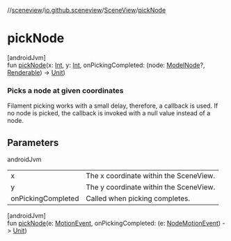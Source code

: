 //[sceneview](../../../index.md)/[io.github.sceneview](../index.md)/[SceneView](index.md)/[pickNode](pick-node.md)

# pickNode

[androidJvm]\
fun [pickNode](pick-node.md)(x: [Int](https://kotlinlang.org/api/latest/jvm/stdlib/kotlin/-int/index.html), y: [Int](https://kotlinlang.org/api/latest/jvm/stdlib/kotlin/-int/index.html), onPickingCompleted: (node: [ModelNode](../../io.github.sceneview.node/-model-node/index.md)?, [Renderable](../../io.github.sceneview.renderable/index.md#286838466%2FClasslikes%2F-1571379623)) -&gt; [Unit](https://kotlinlang.org/api/latest/jvm/stdlib/kotlin/-unit/index.html))

###  Picks a node at given coordinates

Filament picking works with a small delay, therefore, a callback is used. If no node is picked, the callback is invoked with a null value instead of a node.

## Parameters

androidJvm

| | |
|---|---|
| x | The x coordinate within the SceneView. |
| y | The y coordinate within the SceneView. |
| onPickingCompleted | Called when picking completes. |

[androidJvm]\
fun [pickNode](pick-node.md)(e: [MotionEvent](https://developer.android.com/reference/kotlin/android/view/MotionEvent.html), onPickingCompleted: (e: [NodeMotionEvent](../../io.github.sceneview.gesture/-node-motion-event/index.md)) -&gt; [Unit](https://kotlinlang.org/api/latest/jvm/stdlib/kotlin/-unit/index.html))
